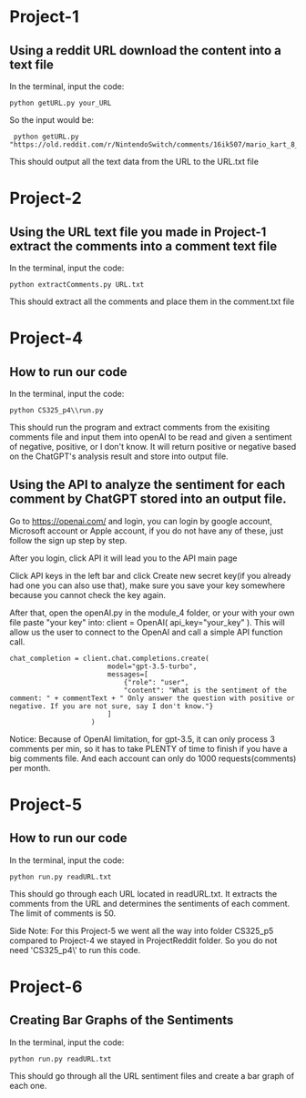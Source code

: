 # Project-1
## Using a reddit URL download the content into a text file

In the terminal, input the code:
```
python getURL.py your_URL
```
So the input would be: 
```
 python getURL.py "https://old.reddit.com/r/NintendoSwitch/comments/16ik507/mario_kart_8_deluxe_booster_course_pass_wave_6/"
```
This should output all the text data from the URL to the URL.txt file 

# Project-2 
## Using the URL text file you made in Project-1 extract the comments into a comment text file
In the terminal, input the code:
```
python extractComments.py URL.txt
```
This should extract all the comments and place them in the comment.txt file

# Project-4 
##  How to run our code
In the terminal, input the code:
```
python CS325_p4\\run.py
```
This should run the program and extract comments from the exisiting comments file and input them into openAI to be read and given a sentiment of negative, positive, or I don't know. 
It will return positive or negative based on the ChatGPT's analysis result and store into output file.

## Using the API to analyze the sentiment for each comment by ChatGPT stored into an output file.
Go to https://openai.com/ and login, you can login by google account, Microsoft account or Apple account, if you do not have any of these, just follow the sign up step by step.

After you login, click API it will lead you to the API main page

Click API keys in the left bar and click Create new secret key(if you already had one you can also use that), make sure you save your key somewhere because you cannot check the key again.

After that, open the openAI.py in the module_4 folder, or your with your own file paste "your key" into: client = OpenAI( api_key="your_key" ). This will allow us the user to connect to the OpenAI and call a simple API function call. 
```
chat_completion = client.chat.completions.create(
                        model="gpt-3.5-turbo",
                        messages=[
                            {"role": "user", 
                            "content": "What is the sentiment of the comment: " + commentText + " Only answer the question with positive or negative. If you are not sure, say I don't know."}
                        ]
                    )
```

Notice: Because of OpenAI limitation, for gpt-3.5, it can only process 3 comments per min, so it has to take PLENTY of time to finish if you have a big comments file. And each account can only do 1000 requests(comments) per month.

# Project-5
##  How to run our code
In the terminal, input the code:
```
python run.py readURL.txt
```
This should go through each URL located in readURL.txt. It extracts the comments from the URL and determines the sentiments of each comment. The limit of comments is 50.

Side Note: For this Project-5 we went all the way into folder CS325_p5 compared to Project-4 we stayed in ProjectReddit folder. So you do not need 'CS325_p4\\' to run this code.

# Project-6
## Creating Bar Graphs of the Sentiments
In the terminal, input the code:
```
python run.py readURL.txt
```
This should go through all the URL sentiment files and create a bar graph of each one.  
